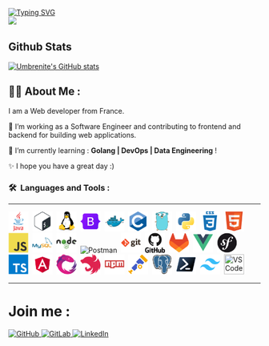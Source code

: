 [![Typing SVG](https://readme-typing-svg.demolab.com/?lines=My+name+is+Umbrenite+👋;I+am+a+web+developer)](https://git.io/typing-svg)
<br>
<img src="https://media3.giphy.com/media/sH7nmiQ7uZMsYviS2i/giphy.gif?cid=ecf05e47e0izfexx60qqlvmdqjuvfeddqpavq5w1m5k1gsar&rid=giphy.gif&ct=g" width="15%">


## Github Stats
[![Umbrenite's GitHub stats](https://github-readme-stats.vercel.app/api?username=umbrenite&theme=nightowl&show_icons=true)](https://github.com/anuraghazra/github-readme-stats)

## 👩‍💻  About Me :
I am a Web developer from France.

🔭 I’m working as a Software Engineer and contributing to frontend and backend for building web applications.

🌱 I’m currently learning : **Golang | DevOps | Data Engineering** !

✨ I hope you have a great day :)

### 🛠 &nbsp;Languages and Tools :
<hr>
<p>
<img src="https://github.com/devicons/devicon/blob/master/icons/java/java-original-wordmark.svg" title="Java" alt="Java" width="40" height="40"/>&nbsp;
<img src="https://github.com/devicons/devicon/blob/master/icons/bash/bash-original.svg" title="bash" alt="bash" width="40" height="40"/>&nbsp;
<img src="https://github.com/devicons/devicon/blob/master/icons/linux/linux-original.svg" title="Linux" alt="Linux" width="40" height="40"/>&nbsp; 
<img src="https://github.com/devicons/devicon/blob/master/icons/bootstrap/bootstrap-original.svg" title="bootstrap" alt="bootstrap" width="40" height="40"/>&nbsp;
<img src="https://github.com/devicons/devicon/blob/master/icons/docker/docker-original.svg" title="docker" alt="Docker" width="40" height="40"/>&nbsp;
<img src="https://github.com/devicons/devicon/blob/master/icons/c/c-original.svg" title="c" alt="C" width="40" height="40"/>&nbsp;
<img src="https://github.com/devicons/devicon/blob/master/icons/go/go-original.svg" title="go" alt="go" width="40" height="40"/>&nbsp;
<img src="https://github.com/devicons/devicon/blob/master/icons/python/python-original.svg" title="python" alt="python" width="40" height="40"/>&nbsp;
 <img src="https://github.com/devicons/devicon/blob/master/icons/css3/css3-plain-wordmark.svg"  title="CSS3" alt="CSS" width="40" height="40"/>&nbsp;
<img src="https://github.com/devicons/devicon/blob/master/icons/html5/html5-original.svg" title="HTML5" alt="HTML" width="40" height="40"/>&nbsp;
<img src="https://github.com/devicons/devicon/blob/master/icons/javascript/javascript-original.svg" title="JavaScript" alt="JavaScript" width="40" height="40"/>&nbsp;
<img src="https://github.com/devicons/devicon/blob/master/icons/mysql/mysql-original-wordmark.svg" title="MySQL"  alt="MySQL" width="40" height="40"/>&nbsp;
<img src="https://github.com/devicons/devicon/blob/master/icons/nodejs/nodejs-original-wordmark.svg" title="NodeJS" alt="NodeJS" width="40" height="40"/>&nbsp;
<img src="https://www.vectorlogo.zone/logos/getpostman/getpostman-icon.svg" title="Postman"  alt="Postman" width="40" height="40"/>&nbsp;
<img src="https://github.com/devicons/devicon/blob/master/icons/git/git-original-wordmark.svg" title="Git" **alt="Git" width="40" height="40"/>&nbsp;
<img src="https://github.com/devicons/devicon/blob/master/icons/github/github-original-wordmark.svg" title="Github" **alt="Github" width="40" height="40"/>&nbsp;
<img src="https://github.com/devicons/devicon/blob/master/icons/gitlab/gitlab-original.svg" title="Gitlab" **alt="Gitlab" width="40" height="40"/>&nbsp;
<img src="https://github.com/devicons/devicon/blob/master/icons/vuejs/vuejs-original.svg" title="Vue" **alt="Vue" width="40" height="40"/>&nbsp;
<img src="https://github.com/devicons/devicon/blob/master/icons/symfony/symfony-original.svg" title="Symfony" **alt="Symfony" width="40" height="40"/>&nbsp;
<img src="https://github.com/devicons/devicon/blob/master/icons/typescript/typescript-original.svg" title="TS" **alt="TS" width="40" height="40"/>&nbsp;
<img src="https://github.com/devicons/devicon/blob/master/icons/angular/angular-original.svg" title="Angular" **alt="Angular" width="40" height="40"/>&nbsp;
<img src="https://github.com/devicons/devicon/blob/master/icons/rxjs/rxjs-original.svg" title="RXJS" **alt="RXJS" width="40" height="40"/>&nbsp;
<img src="https://github.com/devicons/devicon/blob/master/icons/nestjs/nestjs-original.svg" title="Nest" **alt="Nest" width="40" height="40"/>&nbsp;
<img src="https://github.com/devicons/devicon/blob/master/icons/npm/npm-original-wordmark.svg" title="NPM" **alt="NPM" width="40" height="40"/>&nbsp;
<img src="https://github.com/devicons/devicon/blob/master/icons/opentelemetry/opentelemetry-original.svg" title="Opentelemetry" **alt="Opentelemetry" width="40" height="40"/>&nbsp;
<img src="https://github.com/devicons/devicon/blob/master/icons/postgresql/postgresql-original.svg" title="PgSQL" **alt="PgSQL" width="40" height="40"/>&nbsp;
<img src="https://github.com/devicons/devicon/blob/master/icons/powershell/powershell-original.svg" title="Powershell" **alt="Powershell" width="40" height="40"/>&nbsp;
<img src="https://github.com/devicons/devicon/blob/master/icons/tailwindcss/tailwindcss-original.svg" title="TailwindCSS" **alt="TailwindCSS" width="40" height="40"/>&nbsp;
<img src="hhttps://github.com/devicons/devicon/blob/master/icons/vscode/vscode-original.svg" title="VSCode" **alt="VSCode" width="40" height="40"/>&nbsp;

</p>
<hr>

# Join me :

<a href="https://github.com/Umbrenite"> ![GitHub](https://img.shields.io/badge/github-%23121011.svg?style=for-the-badge&logo=github&logoColor=white) </a>
<a href="https://gitlab.com/Umbrenite"> ![GitLab](	https://img.shields.io/badge/GitLab-330F63?style=for-the-badge&logo=gitlab&logoColor=white) </a>
<a href="https://www.linkedin.com/in/arthur-blandin-b1022919a/"> ![LinkedIn](https://img.shields.io/badge/linkedin-%230077B5.svg?style=for-the-badge&logo=linkedin&logoColor=white) </a>
